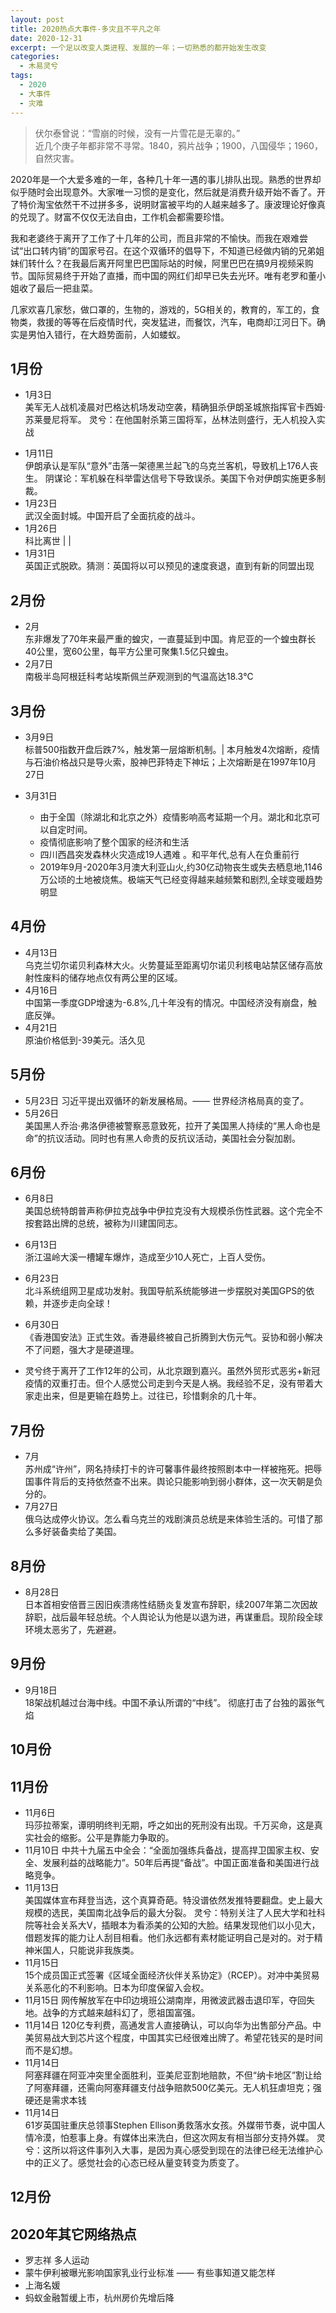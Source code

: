 ```yaml
---
layout: post
title: 2020热点大事件-多灾且不平凡之年
date: 2020-12-31
excerpt: 一个足以改变人类进程、发展的一年；一切熟悉的都开始发生改变
categories:
  - 木易灵兮
tags:
  - 2020
  - 大事件
  - 灾难
---
```



> 伏尔泰曾说：“雪崩的时候，没有一片雪花是无辜的。”   
> 近几个庚子年都非常不寻常。1840，鸦片战争；1900，八国侵华；1960，自然灾害。

2020年是一个大爱多难的一年，各种几十年一遇的事儿排队出现。熟悉的世界却似乎随时会出现意外。大家唯一习惯的是变化，然后就是消费升级开始不香了。开了特价淘宝依然干不过拼多多，说明财富被平均的人越来越多了。康波理论好像真的兑现了。财富不仅仅无法自由，工作机会都需要珍惜。

我和老婆终于离开了工作了十几年的公司，而且非常的不愉快。而我在艰难尝试“出口转内销”的国家号召。在这个双循环的倡导下，不知道已经做内销的兄弟姐妹们转什么？在我最后离开阿里巴巴国际站的时候，阿里巴巴在搞9月视频采购节。国际贸易终于开始了直播，而中国的网红们却早已失去光环。唯有老罗和董小姐收了最后一把韭菜。

几家欢喜几家愁，做口罩的，生物的，游戏的，5G相关的，教育的，军工的，食物类，救援的等等在后疫情时代，突发猛进，而餐饮，汽车，电商却江河日下。确实是男怕入错行，在大趋势面前，人如蝼蚁。

## 1月份
- 1月3日   
美军无人战机凌晨对巴格达机场发动空袭，精确狙杀伊朗圣城旅指挥官卡西姆·苏莱曼尼将军。 
灵兮：在他国射杀第三国将军，丛林法则盛行，无人机投入实战 
+ 1月11日     
伊朗承认是军队“意外”击落一架德黑兰起飞的乌克兰客机，导致机上176人丧生。 
阴谋论：军机躲在科举雷达信号下导致误杀。美国下令对伊朗实施更多制裁。   
+ 1月23日    
武汉全面封城。中国开启了全面抗疫的战斗。      
+ 1月26日     
科比离世         |          |
+ 1月31日     
英国正式脱欧。猜测：英国将以可以预见的速度衰退，直到有新的同盟出现

## 2月份

- 2月    
东非爆发了70年来最严重的蝗灾，一直蔓延到中国。肯尼亚的一个蝗虫群长40公里，宽60公里，每平方公里可聚集1.5亿只蝗虫。 
- 2月7日    
南极半岛阿根廷科考站埃斯佩兰萨观测到的气温高达18.3℃  

 
## 3月份
- 3月9日    
标普500指数开盘后跌7%，触发第一层熔断机制。| 本月触发4次熔断，疫情与石油价格战只是导火索，股神巴菲特走下神坛；上次熔断是在1997年10月27日 
+ 3月31日  

    -  由于全国（除湖北和北京之外）疫情影响高考延期一个月。湖北和北京可以自定时间。
    - 疫情彻底影响了整个国家的经济和生活      
    -  四川西昌突发森林火灾造成19人遇难 。和平年代,总有人在负重前行 
    -  2019年9月-2020年3月澳大利亚山火,约30亿动物丧生或失去栖息地,1146万公顷的土地被烧焦。极端天气已经变得越来越频繁和剧烈,全球变暖趋势明显 

## 4月份
- 4月13日   
乌克兰切尔诺贝利森林大火。火势蔓延至距离切尔诺贝利核电站禁区储存高放射性废料的储存地点仅有两公里的区域。
- 4月16日     
中国第一季度GDP增速为-6.8%,几十年没有的情况。中国经济没有崩盘，触底反弹。
- 4月21日     
原油价格低到-39美元。活久见

## 5月份
- 5月23日 
习近平提出双循环的新发展格局。—— 世界经济格局真的变了。
- 5月26日    
美国黑人乔治·弗洛伊德被警察恶意致死，拉开了美国黑人持续的“黑人命也是命”的抗议活动。同时也有黑人命贵的反抗议活动，美国社会分裂加剧。

## 6月份
- 6月8日    
美国总统特朗普声称伊拉克战争中伊拉克没有大规模杀伤性武器。这个完全不按套路出牌的总统，被称为川建国同志。    
- 6月13日    
浙江温岭大溪一槽罐车爆炸，造成至少10人死亡，上百人受伤。
- 6月23日     
北斗系统组网卫星成功发射。我国导航系统能够进一步摆脱对美国GPS的依赖，并逐步走向全球！
- 6月30日    
《香港国安法》正式生效。香港最终被自己折腾到大伤元气。妥协和弱小解决不了问题，强大才是硬道理。

- 灵兮终于离开了工作12年的公司，从北京跟到嘉兴。虽然外贸形式恶劣+新冠疫情的双重打击。但个人感觉公司走到今天是人祸。我经验不足，没有带着大家走出来，但是更输在趋势上。过往已，珍惜剩余的几十年。

## 7月份
- 7月        
苏州成“许州”，网名持续打卡的许可馨事件最终按照剧本中一样被拖死。把辱国事件背后的支持依然查不出来。舆论只能影响到弱小群体，这一次天朝是负分的。   
- 7月27日   
俄乌达成停火协议。怎么看乌克兰的戏剧演员总统是来体验生活的。可惜了那么多好装备卖给了美国。    

## 8月份
- 8月28日    
日本首相安倍晋三因旧疾溃疡性结肠炎复发宣布辞职，续2007年第二次因故辞职，战后最年轻总统。个人舆论认为他是以退为进，再谋重启。现阶段全球环境太恶劣了，先避避。

## 9月份
- 9月18日    
18架战机越过台海中线。中国不承认所谓的“中线”。 彻底打击了台独的嚣张气焰

## 10月份

## 11月份
- 11月6日  
玛莎拉蒂案，谭明明终判无期，呼之如出的死刑没有出现。千万买命，这是真实社会的缩影。公平是靠能力争取的。
- 11月10日
中共十九届五中全会：“全面加强练兵备战，提高捍卫国家主权、安全、发展利益的战略能力”。50年后再提“备战”。中国正面准备和美国进行战略竞争。
- 11月13日  
美国媒体宣布拜登当选，这个真算奇葩。特没谱依然发推特要翻盘。史上最大规模的选民，美国南北战争后的最大分裂。
灵兮：特别关注了人民大学和社科院等社会关系大V，插眼本为看添美的公知的大脸。结果发现他们以小见大，借题发挥的能力让人刮目相看。他们永远都有素材能证明自己是对的。对于精神米国人，只能说非我族类。
- 11月15日  
15个成员国正式签署《区域全面经济伙伴关系协定》（RCEP）。对冲中美贸易关系恶化的不利影响。日本为印度保留入会权。
- 11月15日 
网传解放军在中印边境班公湖南岸，用微波武器击退印军，夺回失地。战争的方式越来越科幻了，愿祖国富强。
- 11月14日 
120亿专利费，高通发言人直接确认，可以向华为出售部分产品。中美贸易战大到芯片这个程度，中国其实已经很难出牌了。希望花钱买的是时间而不是幻想。
- 11月14日  
阿塞拜疆在阿亚冲突里全面胜利，亚美尼亚割地赔款，不但“纳卡地区”割让给了阿塞拜疆，还需向阿塞拜疆支付战争赔款500亿美元。无人机狂虐坦克；强硬还是需求本钱 
- 11月14日  
61岁英国驻重庆总领事Stephen Ellison勇救落水女孩。外媒带节奏，说中国人情冷漠，怕惹事上身。有媒体出来洗白，但这次网友有相当部分支持外媒。
灵兮：这所以将这件事列入大事，是因为真心感受到现在的法律已经无法维护心中的正义了。感觉社会的心态已经从量变转变为质变了。

## 12月份

## 2020年其它网络热点
- 罗志祥 多人运动
- 蒙牛伊利被曝光影响国家乳业行业标准 —— 有些事知道又能怎样
- 上海名媛
- 蚂蚁金融暂缓上市，杭州房价先增后降

